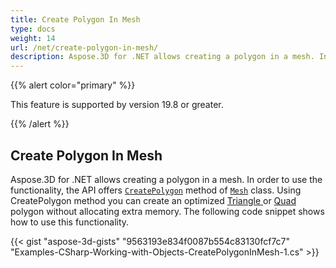 ```yaml
---
title: Create Polygon In Mesh
type: docs
weight: 14
url: /net/create-polygon-in-mesh/
description: Aspose.3D for .NET allows creating a polygon in a mesh. In order to use the functionality, the API offers CreatePolygon method of Mesh class. 
---
```


{{% alert color="primary" %}} 

This feature is supported by version 19.8 or greater.

{{% /alert %}} 
## **Create Polygon In Mesh**
Aspose.3D for .NET allows creating a polygon in a mesh. In order to use the functionality, the API offers [`CreatePolygon`](https://reference.aspose.com/net/3d/aspose.threed.entities/mesh/methods/createpolygon) method of [`Mesh`](https://reference.aspose.com/net/3d/aspose.threed.entities/mesh) class. Using CreatePolygon method you can create an optimized [Triangle ](https://reference.aspose.com/net/3d/aspose.threed.entities/mesh/methods/createpolygon)or [Quad ](https://reference.aspose.com/net/3d/aspose.threed.entities.mesh/createpolygon/methods/1)polygon without allocating extra memory. The following code snippet shows how to use this functionality. 

{{< gist "aspose-3d-gists" "9563193e834f0087b554c83130fcf7c7" "Examples-CSharp-Working-with-Objects-CreatePolygonInMesh-1.cs" >}}
